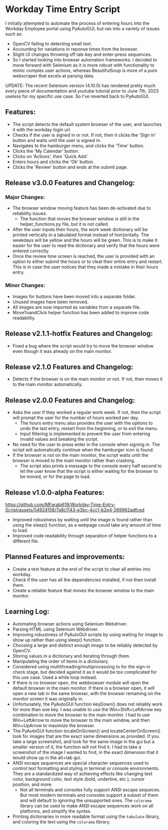 # Workday Time Entry Script

I initially attempted to automate the process of entering hours into the Workday Employee portal using PyAutoGUI, but ran into a variety of issues such as:

- OpenCV failing to detecting small text.
- Accounting for variations in reponse times from the browser.
- Slight UI changes throwing off tab-key and enter-press sequences.
- So I started looking into browser automation frameworks. I decided to move forward with Selenium as it is more robust with functionality to mimic complex user actions, whereas BeautifulSoup is more of a pure webscraper that excels at parsing data.

UPDATE: The recent Selenium version (4.10.0) has rendered pretty much every piece of documentation and youtube tutorial prior to June 7th, 2023 useless for my specific use case. So I've reverted back to PyAutoGUI.

## Features:
- The script detects the default system browser of the user, and launches it with the workday login url.
- Checks if the user is signed in or not. If not, then it clicks the 'Sign in' button and waits until the user is signed in.
- Navigates to the hamburger menu, and clicks the 'Time' button.
- Clicks the 'My Calendar' button.
- Clicks on 'Actions', then 'Quick Add'.
- Enters hours and clicks the 'Ok' button.
- Clicks the 'Review' button and ends at the submit page.

## Release v3.0.0 Features and Changelog:

### Major Changes:
- The browser window moving feature has been de-activated due to reliability issues.
  - The function that moves the browser window is still in the helper_functions.py file, but it is not called.
- After the user inputs their hours, the work week dictionary will be printed vertically in a tabulated format instead of horizontally. The weekdays will be yellow and the hours will be green. This is to make it easier for the user to read the dictionary and verify that the hours were entered correctly.
- Once the review time screen is reached, the user is provided with an option to either submit the hours or to cleat their entire entry and restart. This is in case the user notices that they made a mistake in their hours entry.

### Minor Changes:
- Images for buttons have been moved into a separate folder.
- Unused images have been removed.
- All images are now imported as variables from a separate file.
- MoveToandClick helper function has been added to improve code readability.

## Release v2.1.1-hotfix Features and Changelog:
- Fixed a bug where the script would try to move the browser window even though it was already on the main monitor.
## Release v2.1.0 Features and Changelog:
- Detects if the browser is on the main monitor or not. If not, then moves it to the main monitor automatically.

## Release v2.0.0 Features and Changelog:
- Asks the user if they worked a regular work week. If not, then the script will prompt the user for the number of hours worked per day.
  - The hours entry menu also provides the user with the options to undo the last entry, restart from the beginning, or to exit the menu.
  - Input filtering is implemented to prevent the user from entering invalid values and breaking the script.
- No need for the user to press enter in the console when signing in. The script will automatically continue when the hamburger icon is found.
- If the browser is not on the main monitor, the script waits until the browser is moved to the main monitor rather than crashing.
  - The script also prints a message to the console every half second to let the user know that the script is either waiting for the browser to be moved, or for the page to load.
## Release v1.0.0-alpha Features:
https://github.com/MFarabi619/Workday-Time-Entry-Script/assets/54924158/7a8c1143-e3bc-4cc1-b2e4-269962adfced
- Improved robustness by waiting until the image is found rather than using the sleep() function, as a webpage could take any amount of time to load.
- Improved code readability through separation of helper functions to a different file.


## Planned Features and improvements:
- Create a test feature at the end of the script to clear all entries into workday.
- Check if the user has all the dependencies installed, if not then install them.
- Create a reliable feature that moves the browser window to the main monitor.


## Learning Log:
- Automating browser actions using Selenium Webdriver.
- Parsing HTML using Selenium Webdriver.
- Improving robustness of PyAutoGUI scripts by using waiting for image to show up rather than using sleep() function.
- Choosing a large and distinct enough image to be reliably detected by OpenCV.
- Storing values in a dictionary and iterating through them.
- Manipulating the order of items in a dictionary.
- Considered using multithreading/multiprocessing to for the sign-in check stage, but decided against it as it would be too complicated for this use case. Used a while loop instead.
- If there is no browser open, the webbrowser module will open the default browser in the main monitor. If there is a browser open, it will open a new tab in the same browser, with the browser remaining on the monitor screen it was originally in.
- Unfortunately, the PyAutoGUI function keyDown() does not reliably work for more than one key. I was unable to use the Win+Shift+LeftArrow key combination to move the browser to the main monitor. I had to use Win+LeftArrow to move the browser to the main window, and then Win+UpArrow to maximize the browser.
- The PyAutoGUI function localeOnScreen() and locateCenterOnScreen() look for images that are the exact same dimensions as provided. If you take a large screenshot, and look for the same image in the gui but a smaller version of it, the function will not find it. I had to take a screenshot of the image I wanted to find, in the exact dimension that it would show up in the alt+tab gui.
- ANSI escape sequences are special character sequences used to control text formatting and styling in terminal or console environments. They are a standardized way of achieving effects like changing text color, background color, text style (bold, underline, etc.), cursor position, and more.
  - Not all terminals and consoles fully support ANSI escape sequeces. But most modern terminals and consoles support a subset of them and will default to ignoring the unsupported ones. The `colorama` library can be used to make ANSI escape sequences work on all platforms, and simplify the syntax. 
- Printing dictionaries in more readable format using the `tabulate` library, and coloring the text using the `colorama` library.